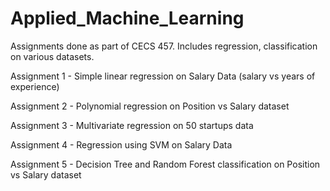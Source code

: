 # Applied_Machine_Learning
Assignments done as part of CECS 457. Includes regression, classification on various datasets.

Assignment 1 - Simple linear regression on Salary Data (salary vs years of experience)

Assignment 2 - Polynomial regression on Position vs Salary dataset

Assignment 3 - Multivariate regression on 50 startups data

Assignment 4 - Regression using SVM on Salary Data

Assignment 5 - Decision Tree and Random Forest classification on Position vs Salary dataset
